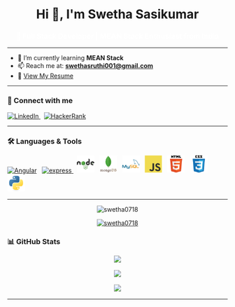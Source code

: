 <h1 align="center">Hi 👋, I'm Swetha Sasikumar</h1>
<h3 align="center" style="color:white;">🚀 Full Stack Developer | MEAN Stack Enthusiast from India</h3>

---

- 🌱 I’m currently learning **MEAN Stack**
- 📫 Reach me at: **swethasruthi001@gmail.com**
- 📄 [View My Resume](https://drive.google.com/file/d/1eNaj7flsrZoyiWIJvwiQtuUcvjKfelLA/view?usp=sharing)

---

### 🤝 Connect with me
<p align="left">
  <a href="https://www.linkedin.com/in/swetha-s-734826223/" target="_blank">
    <img src="https://raw.githubusercontent.com/rahuldkjain/github-profile-readme-generator/master/src/images/icons/Social/linked-in-alt.svg" alt="LinkedIn" width="30" height="30"/>
  </a>
  &nbsp;
  <a href="https://www.hackerrank.com/profile/swethasruthi001" target="_blank">
    <img src="https://raw.githubusercontent.com/rahuldkjain/github-profile-readme-generator/master/src/images/icons/Social/hackerrank.svg" alt="HackerRank" width="30" height="30"/>
  </a>
</p>

---

### 🛠️ Languages & Tools
<p align="left">
  <a href="https://angular.io" target="_blank"><img src="https://angular.io/assets/images/logos/angular/angular.svg" width="40" height="40" alt="Angular"/></a>
  &nbsp;
  <a href="https://expressjs.com" target="_blank" rel="noreferrer">
  <img src="https://upload.wikimedia.org/wikipedia/commons/6/64/Expressjs.png" alt="express" width="100" height="40" />
</a>
  &nbsp;
  <a href="https://nodejs.org" target="_blank"><img src="https://raw.githubusercontent.com/devicons/devicon/master/icons/nodejs/nodejs-original-wordmark.svg" width="40" height="40" alt="Node.js"/></a>
  &nbsp;
  <a href="https://www.mongodb.com/" target="_blank"><img src="https://raw.githubusercontent.com/devicons/devicon/master/icons/mongodb/mongodb-original-wordmark.svg" width="40" height="40" alt="MongoDB"/></a>
  &nbsp;
  <a href="https://www.mysql.com/" target="_blank"><img src="https://raw.githubusercontent.com/devicons/devicon/master/icons/mysql/mysql-original-wordmark.svg" width="40" height="40" alt="MySQL"/></a>
  &nbsp;
  <a href="https://developer.mozilla.org/en-US/docs/Web/JavaScript" target="_blank"><img src="https://raw.githubusercontent.com/devicons/devicon/master/icons/javascript/javascript-original.svg" width="40" height="40" alt="JavaScript"/></a>
  &nbsp;
  <a href="https://www.w3schools.com/html/" target="_blank"><img src="https://raw.githubusercontent.com/devicons/devicon/master/icons/html5/html5-original-wordmark.svg" width="40" height="40" alt="HTML5"/></a>
  &nbsp;
  <a href="https://www.w3schools.com/css/" target="_blank"><img src="https://raw.githubusercontent.com/devicons/devicon/master/icons/css3/css3-original-wordmark.svg" width="40" height="40" alt="CSS3"/></a>
  &nbsp;
  <a href="https://www.python.org" target="_blank"><img src="https://raw.githubusercontent.com/devicons/devicon/master/icons/python/python-original.svg" width="40" height="40" alt="Python"/></a>
</p>

---

<p align="center">
  <img src="https://komarev.com/ghpvc/?username=swetha0718&label=Profile%20views&color=0e75b6&style=flat" alt="swetha0718" />
</p>

<p align="center">
  <a href="https://github.com/ryo-ma/github-profile-trophy">
    <img src="https://github-profile-trophy.vercel.app/?username=swetha0718&theme=algolia" alt="swetha0718" />
  </a>
</p>

### 📊 GitHub Stats
<p align="center">
  <img src="https://github-readme-stats.vercel.app/api?username=swetha0718&show_icons=true&theme=tokyonight" />
</p>
<p align="center">
  <img src="https://github-readme-stats.vercel.app/api/top-langs/?username=swetha0718&layout=compact&theme=tokyonight" />
</p>
<p align="center">
  <img src="https://github-readme-streak-stats.herokuapp.com/?user=swetha0718&theme=tokyonight" />
</p>

---



